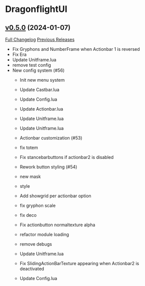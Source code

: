 # DragonflightUI

## [v0.5.0](https://github.com/Karl-HeinzSchneider/WoW-DragonflightUI/tree/v0.5.0) (2024-01-07)
[Full Changelog](https://github.com/Karl-HeinzSchneider/WoW-DragonflightUI/compare/v0.4.3...v0.5.0) [Previous Releases](https://github.com/Karl-HeinzSchneider/WoW-DragonflightUI/releases)

- Fix Gryphons and NumberFrame when Actionbar 1 is reversed  
- Fix Era  
- Update Unitframe.lua  
- remove test config  
- New config system (#56)  
    * Init new menu system  
    * Update Castbar.lua  
    * Update Config.lua  
    * Update Actionbar.lua  
    * Update Unitframe.lua  
    * Update Unitframe.lua  
    * Actionbar customization (#53)  
    * fix totem  
    * Fix stancebarbuttons if actionbar2 is disabled  
    * Rework button styling (#54)  
    * new mask  
    * style  
    * Add showgrid per actionbar option  
    * fix gryphon scale  
    * fix deco  
    * Fix actionbutton normaltexture alpha  
    * refactor module loading  
    * remove debugs  
    * Update Unitframe.lua  
    * Fix SlidingActionBarTexture appearing when Actionbar2 is deactivated  
    * Update Config.lua  